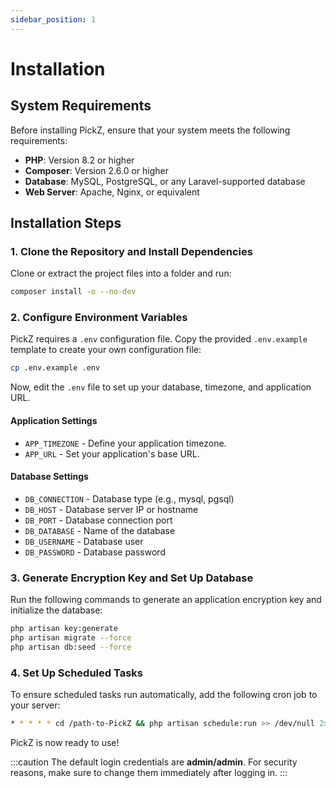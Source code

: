 ```yaml
---
sidebar_position: 1
---
```


# Installation

## System Requirements

Before installing PickZ, ensure that your system meets the following requirements:

- **PHP**: Version 8.2 or higher
- **Composer**: Version 2.6.0 or higher
- **Database**: MySQL, PostgreSQL, or any Laravel-supported database
- **Web Server**: Apache, Nginx, or equivalent

## Installation Steps

### 1. Clone the Repository and Install Dependencies

Clone or extract the project files into a folder and run:

```sh
composer install -o --no-dev
```

### 2. Configure Environment Variables

PickZ requires a `.env` configuration file. Copy the provided `.env.example` template to create your own configuration file:

```sh
cp .env.example .env
```

Now, edit the `.env` file to set up your database, timezone, and application URL.

#### Application Settings

- `APP_TIMEZONE` - Define your application timezone.
- `APP_URL` - Set your application's base URL.

#### Database Settings

- `DB_CONNECTION` - Database type (e.g., mysql, pgsql)
- `DB_HOST` - Database server IP or hostname
- `DB_PORT` - Database connection port
- `DB_DATABASE` - Name of the database
- `DB_USERNAME` - Database user
- `DB_PASSWORD` - Database password

### 3. Generate Encryption Key and Set Up Database

Run the following commands to generate an application encryption key and initialize the database:

```sh
php artisan key:generate
php artisan migrate --force
php artisan db:seed --force
```

### 4. Set Up Scheduled Tasks

To ensure scheduled tasks run automatically, add the following cron job to your server:

```sh
* * * * * cd /path-to-PickZ && php artisan schedule:run >> /dev/null 2>&1
```

PickZ is now ready to use!

:::caution
The default login credentials are **admin/admin**. For security reasons, make sure to change them immediately after logging in.
:::

